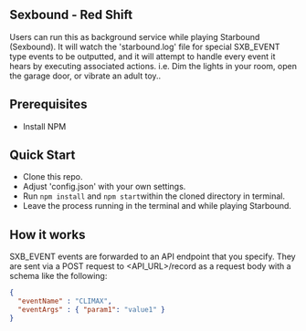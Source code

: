 ## Sexbound - Red Shift
Users can run this as background service while playing Starbound (Sexbound). It will watch the 'starbound.log' file for special SXB_EVENT type events to be outputted, and it will attempt to handle every event it hears by executing associated actions. i.e. Dim the lights in your room, open the garage door, or vibrate an adult toy..

## Prerequisites
* Install NPM

## Quick Start
* Clone this repo.
* Adjust 'config.json' with your own settings.
* Run ```npm install``` and ```npm start```within the cloned directory in terminal.
* Leave the process running in the terminal and while playing Starbound.

## How it works
SXB_EVENT events are forwarded to an API endpoint that you specify. They are sent via a POST request to <API_URL>/record as a request body with a schema like the following:

```JSON
{
  "eventName" : "CLIMAX",
  "eventArgs" : { "param1": "value1" }
}
```